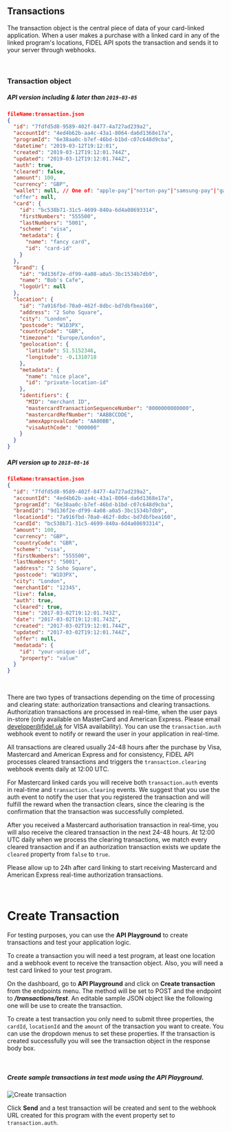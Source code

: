 ## Transactions
The transaction object is the central piece of data of your card-linked application. When a user makes a purchase with a linked card in any of the linked program's locations, FIDEL API spots the transaction and sends it to your server through webhooks.

<br />

### Transaction object

##### API version including & later than `2019-03-05`

```json
fileName:transaction.json
{
  "id": "7fdfd5d8-9589-402f-8477-4a727ad239a2",
  "accountId": "4ed4b62b-aa4c-43a1-8064-da6d1368e17a",
  "programId": "6e38aa0c-b7ef-46bd-b1bd-c07c648d9cba",
  "datetime": "2019-03-12T19:12:01",
  "created": "2019-03-12T19:12:01.744Z",
  "updated": "2019-03-12T19:12:01.744Z",
  "auth": true,
  "cleared": false,
  "amount": 100,
  "currency": "GBP",
  "wallet": null, // One of: "apple-pay"|"norton-pay"|"samsung-pay"|"garmin-pay"
  "offer": null,
  "card": {
    "id": "bc538b71-31c5-4699-840a-6d4a08693314",
    "firstNumbers": "555500",
    "lastNumbers": "5001",
    "scheme": "visa",
    "metadata": {
      "name": "fancy card",
      "id": "card-id"
    }
  },
  "brand": {
    "id": "9d136f2e-df99-4a08-a0a5-3bc1534b7db9",
    "name": "Bob's Cafe",
    "logoUrl": null
  },
  "location": {
    "id": "7a916fbd-70a0-462f-8dbc-bd7dbfbea160",
    "address": "2 Soho Square",
    "city": "London",
    "postcode": "W1D3PX",
    "countryCode": "GBR",
    "timezone": "Europe/London",
    "geolocation": {
      "latitude": 51.5152346,
      "longitude": -0.1310718
    },
    "metadata": {
      "name": "nice place",
      "id": "private-location-id"
    },
    "identifiers": {
      "MID": "merchant ID",
      "mastercardTransactionSequenceNumber": "0000000000000",
      "mastercardRefNumber": "AABBCCDDE",
      "amexApprovalCode": "AA00BB",
      "visaAuthCode": "000000"
    }
  }
}
```

##### API version up to `2018-08-16`

```json
fileName:transaction.json
{
  "id": "7fdfd5d8-9589-402f-8477-4a727ad239a2",
  "accountId": "4ed4b62b-aa4c-43a1-8064-da6d1368e17a",
  "programId": "6e38aa0c-b7ef-46bd-b1bd-c07c648d9cba",
  "brandId": "9d136f2e-df99-4a08-a0a5-3bc1534b7db9",
  "locationId": "7a916fbd-70a0-462f-8dbc-bd7dbfbea160",
  "cardId": "bc538b71-31c5-4699-840a-6d4a08693314",
  "amount": 100,
  "currency": "GBP",
  "countryCode": "GBR",
  "scheme": "visa",
  "firstNumbers": "555500",
  "lastNumbers": "5001",
  "address": "2 Soho Square",
  "postcode": "W1D3PX",
  "city": "London",
  "merchantId": "12345",
  "live": false,
  "auth": true,
  "cleared": true,
  "time": "2017-03-02T19:12:01.743Z",
  "date": "2017-03-02T19:12:01.743Z",
  "created": "2017-03-02T19:12:01.744Z",
  "updated": "2017-03-02T19:12:01.744Z",
  "offer": null,
  "medatada": {
    "id": "your-unique-id",
    "property": "value"
  }
}
```

<br/>

There are two types of transactions depending on the time of processing and clearing state: authorization transactions and clearing transactions. Authorization transactions are processed in real-time, when the user pays in-store (only available on MasterCard and American Express. Please email [developer@fidel.uk](mailto:developer@fidel.uk) for VISA availability). You can use the `transaction.auth` webhook event to notify or reward the user in your application in real-time.

All transactions are cleared usually 24-48 hours after the purchase by Visa, Mastercard and American Express and for consistency, FIDEL API processes cleared transactions and triggers the `transaction.clearing` webhook events daily at 12:00 UTC.

For Mastercard linked cards you will receive both `transaction.auth` events in real-time and `transaction.clearing` events. We suggest that you use the auth event to notify the user that you registered the transaction and will fulfill the reward when the transaction clears, since the clearing is the confirmation that the transaction was successfully completed.

After you received a Mastercard authorisation transaction in real-time, you will also receive the cleared transaction in the next 24-48 hours. At 12:00 UTC daily when we process the clearing transactions, we match every cleared transaction and if an authorization transaction exists we update the `cleared` property from `false` to `true`.

Please allow up to 24h after card linking to start receiving Mastercard and American Express real-time authorization transactions.

<br/>

# Create Transaction

For testing purposes, you can use the **API Playground** to create transactions and test your application logic.

To create a transaction you will need a test program, at least one location and a webhook event to receive the transaction object. Also, you will need a test card linked to your test program.

On the dashboard, go to **API Playground** and click on **Create transaction** from the endpoints menu. The method will be set to POST and the endpoint to **_/transactions/test_**. An editable sample JSON object like the following one will be use to create the transaction.

To create a test transaction you only need to submit three properties, the `cardId`, `locationId` and the `amount` of the transaction you want to create. You can use the dropdown menus to set these properties. If the transaction is created successfully you will see the transaction object in the response body box.

<br/>

<h5>Create sample transactions in test mode using the API Playground.</h5>

![Create transaction](https://docs.fidel.uk/assets/images/create-transaction.png "Create transaction")

Click **Send** and a test transaction will be created and sent to the webhook URL created for this program with the event property set to `transaction.auth`.
